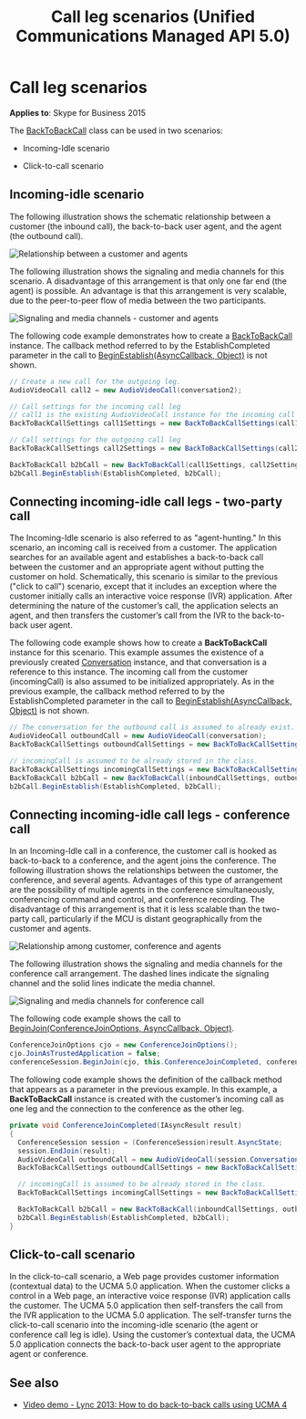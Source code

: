 ﻿---
title: Call leg scenarios (Unified Communications Managed API 5.0)
description: Discusses call let scenarios including Incoming-idle scenario,two-party call, conference call, and Click-to-call scenarios.
TOCTitle: Call leg scenarios
ms:assetid: f3eced9e-fb4e-4be8-8125-6cb46e164ca9
ms:mtpsurl: https://msdn.microsoft.com/library/Dn466021(v=office.16)
ms:contentKeyID: 65239935
ms.date: 07/27/2015
mtps_version: v=office.16
dev_langs:
- csharp
---

# Call leg scenarios


**Applies to**: Skype for Business 2015

 

The [BackToBackCall](https://msdn.microsoft.com/library/hh365598\(v=office.16\)) class can be used in two scenarios:

  - Incoming-Idle scenario

  - Click-to-call scenario

## Incoming-idle scenario

The following illustration shows the schematic relationship between a customer (the inbound call), the back-to-back user agent, and the agent (the outbound call).

![Relationship between a customer and agents](images/Dn466021.UCMA3-AstanaArch(Office.16).png "Relationship between a customer  and agents")

The following illustration shows the signaling and media channels for this scenario. A disadvantage of this arrangement is that only one far end (the agent) is possible. An advantage is that this arrangement is very scalable, due to the peer-to-peer flow of media between the two participants.

![Signaling and media channels - customer and agents](images/Dn466021.UCMA3-AstanaChannels(Office.16).png "Signaling and media channels - customer and agents")

The following code example demonstrates how to create a [BackToBackCall](https://msdn.microsoft.com/library/hh365598\(v=office.16\)) instance. The callback method referred to by the EstablishCompleted parameter in the call to [BeginEstablish(AsyncCallback, Object)](https://msdn.microsoft.com/library/hh384667\(v=office.16\)) is not shown.

```csharp
// Create a new call for the outgoing leg.
AudioVideoCall call2 = new AudioVideoCall(conversation2);

// Call settings for the incoming call leg
// call1 is the existing AudioVideoCall instance for the incoming call
BackToBackCallSettings call1Settings = new BackToBackCallSettings(call1);

// Call settings for the outgoing call leg
BackToBackCallSettings call2Settings = new BackToBackCallSettings(call2, destinationUri2);

BackToBackCall b2bCall = new BackToBackCall(call1Settings, call2Settings);
b2bCall.BeginEstablish(EstablishCompleted, b2bCall);
```

## Connecting incoming-idle call legs - two-party call

The Incoming-Idle scenario is also referred to as "agent-hunting." In this scenario, an incoming call is received from a customer. The application searches for an available agent and establishes a back-to-back call between the customer and an appropriate agent without putting the customer on hold. Schematically, this scenario is similar to the previous ("click to call") scenario, except that it includes an exception where the customer initially calls an interactive voice response (IVR) application. After determining the nature of the customer’s call, the application selects an agent, and then transfers the customer’s call from the IVR to the back-to-back user agent.

The following code example shows how to create a **BackToBackCall** instance for this scenario. This example assumes the existence of a previously created [Conversation](https://msdn.microsoft.com/library/hh349224\(v=office.16\)) instance, and that conversation is a reference to this instance. The incoming call from the customer (incomingCall) is also assumed to be initialized appropriately. As in the previous example, the callback method referred to by the EstablishCompleted parameter in the call to [BeginEstablish(AsyncCallback, Object)](https://msdn.microsoft.com/library/hh384667\(v=office.16\)) is not shown.

```csharp
// The conversation for the outbound call is assumed to already exist.
AudioVideoCall outboundCall = new AudioVideoCall(conversation);
BackToBackCallSettings outboundCallSettings = new BackToBackCallSettings(outboundCall, agentUri);

// incomingCall is assumed to be already stored in the class.
BackToBackCallSettings incomingCallSettings = new BackToBackCallSettings(incomingCall);
BackToBackCall b2bCall = new BackToBackCall(inboundCallSettings, outboundCallSettings);
b2bCall.BeginEstablish(EstablishCompleted, b2bCall);
```

## Connecting incoming-idle call legs - conference call

In an Incoming-Idle call in a conference, the customer call is hooked as back-to-back to a conference, and the agent joins the conference. The following illustration shows the relationships between the customer, the conference, and several agents. Advantages of this type of arrangement are the possibility of multiple agents in the conference simultaneously, conferencing command and control, and conference recording. The disadvantage of this arrangement is that it is less scalable than the two-party call, particularly if the MCU is distant geographically from the customer and agents.

![Relationship among customer, conference and agents](images/Dn466021.UCMA3-AspectArch(Office.16).jpg "Relationship among customer, conference and agents")

The following illustration shows the signaling and media channels for the conference call arrangement. The dashed lines indicate the signaling channel and the solid lines indicate the media channel.

![Signaling and media channels for conference call](images/Dn466021.UCMA3-AspectChannels(Office.16).png "Signaling and media channels for conference call")

The following code example shows the call to [BeginJoin(ConferenceJoinOptions, AsyncCallback, Object)](https://msdn.microsoft.com/library/hh348502\(v=office.16\)).

```csharp
ConferenceJoinOptions cjo = new ConferenceJoinOptions();
cjo.JoinAsTrustedApplication = false;
conferenceSession.BeginJoin(cjo, this.ConferenceJoinCompleted, conferenceSession);
```

The following code example shows the definition of the callback method that appears as a parameter in the previous example. In this example, a **BackToBackCall** instance is created with the customer’s incoming call as one leg and the connection to the conference as the other leg.

```csharp
private void ConferenceJoinCompleted(IAsyncResult result)
{
  ConferenceSession session = (ConferenceSession)result.AsyncState;
  session.EndJoin(result);
  AudioVideoCall outboundCall = new AudioVideoCall(session.Conversation);
  BackToBackCallSettings outboundCallSettings = new BackToBackCallSettings(outboundCall);

  // incomingCall is assumed to be already stored in the class. 
  BackToBackCallSettings incomingCallSettings = new BackToBackCallSettings(incomingCall);

  BackToBackCall b2bCall = new BackToBackCall(inboundCallSettings, outboundCallSettings);
  b2bCall.BeginEstablish(EstablishCompleted, b2bCall);
}
```

## Click-to-call scenario

In the click-to-call scenario, a Web page provides customer information (contextual data) to the UCMA 5.0 application. When the customer clicks a control in a Web page, an interactive voice response (IVR) application calls the customer. The UCMA 5.0 application then self-transfers the call from the IVR application to the UCMA 5.0 application. The self-transfer turns the click-to-call scenario into the incoming-idle scenario (the agent or conference call leg is idle). Using the customer’s contextual data, the UCMA 5.0 application connects the back-to-back user agent to the appropriate agent or conference.

## See also

- [Video demo - Lync 2013: How to do back-to-back calls using UCMA 4](https://channel9.msdn.com/posts/lync-2013-how-to-do-back-to-back-calls-using-ucma-4)

